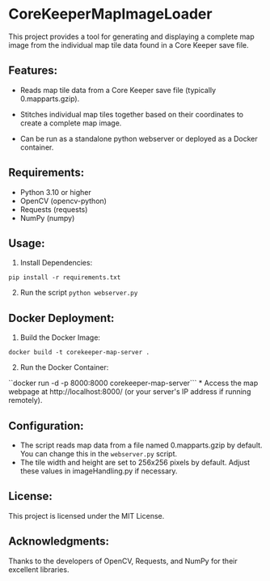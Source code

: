 # CoreKeeperMapImageLoader
This project provides a tool for generating and displaying a complete map image from the individual map tile data found in a Core Keeper save file.

## Features:

* Reads map tile data from a Core Keeper save file (typically 0.mapparts.gzip).
* Stitches individual map tiles together based on their coordinates to create a complete map image.

* Can be run as a standalone python webserver or deployed as a Docker container.

## Requirements:

* Python 3.10 or higher
* OpenCV (opencv-python)
* Requests (requests)
* NumPy (numpy)

## Usage:

1. Install Dependencies:

```pip install -r requirements.txt```

2. Run the script
```python webserver.py```


## Docker Deployment:

1. Build the Docker Image:

```docker build -t corekeeper-map-server .```

2. Run the Docker Container:

``docker run -d -p 8000:8000 corekeeper-map-server```
    * Access the map webpage at http://localhost:8000/ (or your server's IP address if running remotely).

## Configuration:

* The script reads map data from a file named 0.mapparts.gzip by default. You can change this in the `webserver.py` script.
* The tile width and height are set to 256x256 pixels by default. Adjust these values in imageHandling.py if necessary.

## License:

This project is licensed under the MIT License.

## Acknowledgments:

Thanks to the developers of OpenCV, Requests, and NumPy for their excellent libraries.